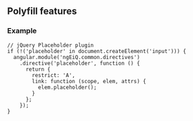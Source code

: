 ##  Polyfill features

### Example

    // jQuery Placeholder plugin
    if (!('placeholder' in document.createElement('input'))) {
      angular.module('ngEiQ.common.directives')
        .directive('placeholder', function () {
          return {
            restrict: 'A',
            link: function (scope, elem, attrs) {
              elem.placeholder();                   
            }
          };
        });
    }